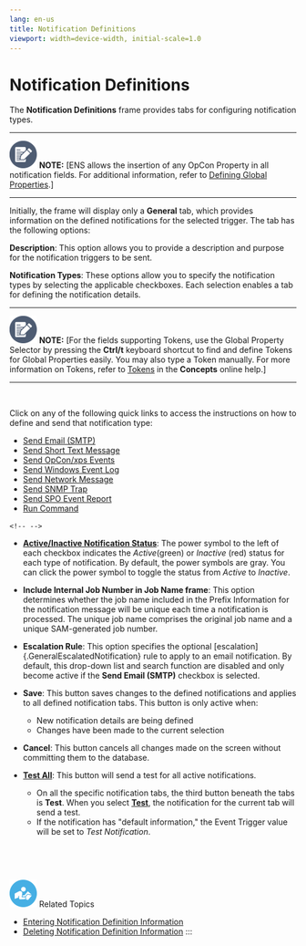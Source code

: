 ```yaml
---
lang: en-us
title: Notification Definitions
viewport: width=device-width, initial-scale=1.0
---
```


#  Notification Definitions

The **Notification Definitions** frame provides tabs for configuring
notification types.

  -------------------------------------------------------------------------------------------------------------------------------- --------------------------------------------------------------------------------------------------------------------------------------------------------------------------------------------------------------------------------------
  ![White pencil/paper icon on gray circular background](../../../Resources/Images/note-icon(48x48).png "Note icon")   **NOTE:** [ENS allows the insertion of any OpCon Property in all notification fields. For additional information, refer to [Defining Global Properties](Defining-Global-Properties.md).]
  -------------------------------------------------------------------------------------------------------------------------------- --------------------------------------------------------------------------------------------------------------------------------------------------------------------------------------------------------------------------------------

Initially, the frame will display only a **General** tab, which provides
information on the defined notifications for the selected trigger. The
tab has the following options:

**Description**: This option allows you to provide a description and
purpose for the notification triggers to be sent.

**Notification Types**: These options allow you to specify the
notification types by selecting the applicable checkboxes. Each
selection enables a tab for defining the notification details.

  -------------------------------------------------------------------------------------------------------------------------------- --------------------------------------------------------------------------------------------------------------------------------------------------------------------------------------------------------------------------------------------------------------------------------------------------------------------------------------------------------------------------------------------------------
  ![White pencil/paper icon on gray circular background](../../../Resources/Images/note-icon(48x48).png "Note icon")   **NOTE:** [For the fields supporting Tokens, use the Global Property Selector by pressing the **Ctrl/t** keyboard shortcut to find and define Tokens for Global Properties easily. You may also type a Token manually. For more information on Tokens, refer to [Tokens](../../Concepts/Using-Properties-for-Automation.md#Tokens) in the **Concepts** online help.]
  -------------------------------------------------------------------------------------------------------------------------------- --------------------------------------------------------------------------------------------------------------------------------------------------------------------------------------------------------------------------------------------------------------------------------------------------------------------------------------------------------------------------------------------------------

 

Click on any of the following quick links to access the instructions on
how to define and send that notification type:

-   [Send Email (SMTP)](Sending-Emails.md)
-   [Send Short Text Message](Sending-Short-Text-Messages.md)
-   [Send OpCon/xps Events](Sending-OpCon-Events.md)
-   [Send Windows Event Log](Sending-Windows-Event-Logs.md)
-   [Send Network Message](Sending-Network-Messages.md)
-   [Send SNMP Trap](Sending-SNMP-Traps.md)
-   [Send SPO Event Report](Sending-SPO-Event-Reports.md)
-   [Run Command](Running-Commands.md)

```{=html}
<!-- -->
```
-   **[Active/Inactive Notification     Status](Activating_Inactivating-Notifications.md)**: The power
    symbol to the left of each checkbox indicates the *Active*(green) or
    *Inactive* (red) status for each type of notification. By default,
    the power symbols are gray. You can click the power symbol to toggle
    the status from *Active* to *Inactive*.

-   **Include Internal Job Number in Job Name frame**: This option
    determines whether the job name included in the Prefix Information
    for the notification message will be unique each time a notification
    is processed. The unique job name comprises the original job name
    and a unique SAM-generated job number.

-   **Escalation Rule**: This option specifies the optional
    [escalation]{.GeneralEscalatedNotification} rule to apply to an     email notification. By default, this drop-down list and search
    function are disabled and only become active if the **Send Email
    (SMTP)** checkbox is selected.

-   **Save**: This button saves changes to the defined notifications and
    applies to all defined notification tabs. This button is only active
    when:
    -   New notification details are being defined
    -   Changes have been made to the current selection

-   **Cancel**: This button cancels all changes made on the screen
    without committing them to the database.

-   **[**Test All**](Sending-Notification-Tests.md)**: This button
    will send a test for all active notifications.
    -   On all the specific notification tabs, the third button beneath
        the tabs is **Test**. When you select
        **[Test](Sending-Notification-Tests.md)**, the notification
        for the current tab will send a test.
    -   If the notification has \"default information,\" the Event
        Trigger value will be set to *Test Notification*.

 

 

![White \"person reading\" icon on blue circular background](../../../Resources/Images/moreinfo-icon(48x48).png "More Info icon")
Related Topics

-   [Entering Notification Definition     Information](Entering-Notification-Definition-Info.md)
-   [Deleting Notification Definition     Information](Deleting-Notification-Definition-Info.md)
:::

 

